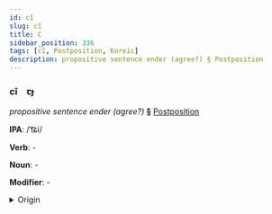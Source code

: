 ```yaml
---
id: cî
slug: cî
title: C
sidebar_position: 336
tags: [cî, Postposition, Koreic]
description: propositive sentence ender (agree?) § Postposition
---
```


### cî&emsp;<span kind="abugida">ꞇɟ</span>

*propositive sentence ender (agree?)* **§** [Postposition](../../tags/Postposition)

**IPA**: /ˈt͡ɕi/

**Verb**: -

**Noun**: -

**Modifier**: -

<details>
    <summary>Origin</summary>
    Korean 지 -ji /t͡ɕi/<br/>
    <em>Koreic Language Family</em>
</details>